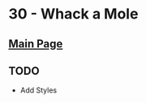 # 30 - Whack a Mole

## <a href='https://github.com/Mugilan-Codes/javascript-30'>Main Page</a>

## TODO

- Add Styles
